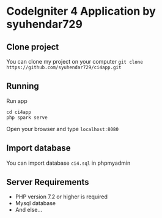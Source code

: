 # CodeIgniter 4 Application by syuhendar729

## Clone project
You can clone my project on your computer
`git clone https://github.com/syuhendar729/ci4app.git`

## Running

Run app 
```
cd ci4app
php spark serve
 ```
Open your browser and type `localhost:8080`

## Import database
You can import database `ci4.sql` in phpmyadmin

## Server Requirements

- PHP version 7.2 or higher is required
- Mysql database
- And else... 
